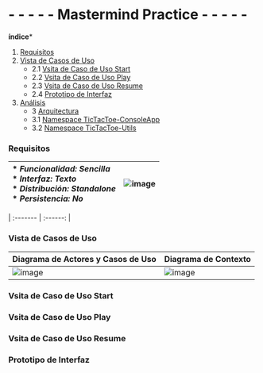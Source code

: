 # - - - - - Mastermind Practice - - - - -
**índice***
1. [Requisitos](#Requisitos)
2. [Vista de Casos de Uso](#Vista-de-Casos-de-Uso)
    - 2.1 [Vsita de Caso de Uso Start](#Vsita-de-Caso-de-Uso-Start)
    - 2.2 [Vsita de Caso de Uso Play](#Vsita-de-Caso-de-Uso-Play)
    - 2.3 [Vsita de Caso de Uso Resume](#Vsita-de-Caso-de-Uso-Resume)
    - 2.4 [Prototipo de Interfaz](#Prototipo-de-Interfaz)
3. [Análisis](#Analisis)
    - 3 [Arquitectura](#Arquitectura)
    - 3.1 [Namespace TicTacToe-ConsoleApp](#Namespace-TicTacToeConsoleApp)
    - 3.2 [Namespace TicTacToe-Utils](#TNamespace-icTac-ToeUtils)

### Requisitos

| * _Funcionalidad: **Sencilla**_<br/>  * _Interfaz: **Texto**_<br/>  * _Distribución: **Standalone**_<br/>  * _Persistencia: **No**_<br/> | ![image](https://user-images.githubusercontent.com/46433173/196737543-bb3ab377-a450-41ec-970d-761dc76231dd.png)|
| :------- | :------: |  

| :------- | :------: |  

### Vista de Casos de Uso

| Diagrama de Actores y Casos de Uso | Diagrama de Contexto |
|---|---|
|![image](https://user-images.githubusercontent.com/46433173/195204864-f650c52c-cbcb-4288-8f86-6a32de30eb62.png) |![image](https://user-images.githubusercontent.com/46433173/195207035-a3001085-dde5-4d3c-aa22-81ea8cda5b84.png)

### Vsita de Caso de Uso Start



### Vsita de Caso de Uso Play



### Vsita de Caso de Uso Resume



### Prototipo de Interfaz  
